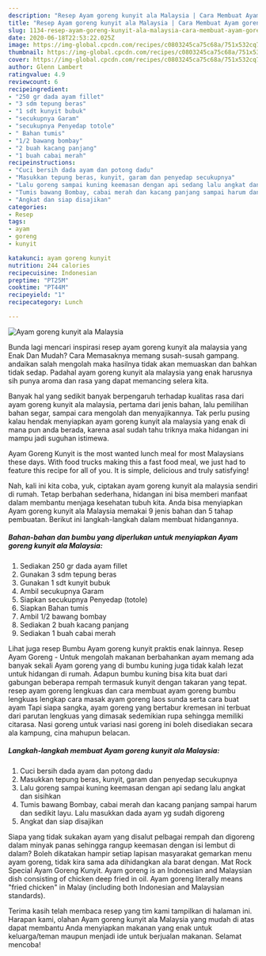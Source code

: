 ```yaml
---
description: "Resep Ayam goreng kunyit ala Malaysia | Cara Membuat Ayam goreng kunyit ala Malaysia Yang Bisa Manjain Lidah"
title: "Resep Ayam goreng kunyit ala Malaysia | Cara Membuat Ayam goreng kunyit ala Malaysia Yang Bisa Manjain Lidah"
slug: 1134-resep-ayam-goreng-kunyit-ala-malaysia-cara-membuat-ayam-goreng-kunyit-ala-malaysia-yang-bisa-manjain-lidah
date: 2020-06-18T22:53:22.025Z
image: https://img-global.cpcdn.com/recipes/c0803245ca75c68a/751x532cq70/ayam-goreng-kunyit-ala-malaysia-foto-resep-utama.jpg
thumbnail: https://img-global.cpcdn.com/recipes/c0803245ca75c68a/751x532cq70/ayam-goreng-kunyit-ala-malaysia-foto-resep-utama.jpg
cover: https://img-global.cpcdn.com/recipes/c0803245ca75c68a/751x532cq70/ayam-goreng-kunyit-ala-malaysia-foto-resep-utama.jpg
author: Glenn Lambert
ratingvalue: 4.9
reviewcount: 6
recipeingredient:
- "250 gr dada ayam fillet"
- "3 sdm tepung beras"
- "1 sdt kunyit bubuk"
- "secukupnya Garam"
- "secukupnya Penyedap totole"
- " Bahan tumis"
- "1/2 bawang bombay"
- "2 buah kacang panjang"
- "1 buah cabai merah"
recipeinstructions:
- "Cuci bersih dada ayam dan potong dadu"
- "Masukkan tepung beras, kunyit, garam dan penyedap secukupnya"
- "Lalu goreng sampai kuning keemasan dengan api sedang lalu angkat dan sisihkan"
- "Tumis bawang Bombay, cabai merah dan kacang panjang sampai harum dan sedikit layu. Lalu masukkan dada ayam yg sudah digoreng"
- "Angkat dan siap disajikan"
categories:
- Resep
tags:
- ayam
- goreng
- kunyit

katakunci: ayam goreng kunyit 
nutrition: 244 calories
recipecuisine: Indonesian
preptime: "PT25M"
cooktime: "PT44M"
recipeyield: "1"
recipecategory: Lunch

---
```



![Ayam goreng kunyit ala Malaysia](https://img-global.cpcdn.com/recipes/c0803245ca75c68a/751x532cq70/ayam-goreng-kunyit-ala-malaysia-foto-resep-utama.jpg)

Bunda lagi mencari inspirasi resep ayam goreng kunyit ala malaysia yang Enak Dan Mudah? Cara Memasaknya memang susah-susah gampang. andaikan salah mengolah maka hasilnya tidak akan memuaskan dan bahkan tidak sedap. Padahal ayam goreng kunyit ala malaysia yang enak harusnya sih punya aroma dan rasa yang dapat memancing selera kita.

Banyak hal yang sedikit banyak berpengaruh terhadap kualitas rasa dari ayam goreng kunyit ala malaysia, pertama dari jenis bahan, lalu pemilihan bahan segar, sampai cara mengolah dan menyajikannya. Tak perlu pusing kalau hendak menyiapkan ayam goreng kunyit ala malaysia yang enak di mana pun anda berada, karena asal sudah tahu triknya maka hidangan ini mampu jadi suguhan istimewa.

Ayam Goreng Kunyit is the most wanted lunch meal for most Malaysians these days. With food trucks making this a fast food meal, we just had to feature this recipe for all of you. It is simple, delicious and truly satisfying!


Nah, kali ini kita coba, yuk, ciptakan ayam goreng kunyit ala malaysia sendiri di rumah. Tetap berbahan sederhana, hidangan ini bisa memberi manfaat dalam membantu menjaga kesehatan tubuh kita. Anda bisa menyiapkan Ayam goreng kunyit ala Malaysia memakai 9 jenis bahan dan 5 tahap pembuatan. Berikut ini langkah-langkah dalam membuat hidangannya.

<!--inarticleads1-->

##### Bahan-bahan dan bumbu yang diperlukan untuk menyiapkan Ayam goreng kunyit ala Malaysia:

1. Sediakan 250 gr dada ayam fillet
1. Gunakan 3 sdm tepung beras
1. Gunakan 1 sdt kunyit bubuk
1. Ambil secukupnya Garam
1. Siapkan secukupnya Penyedap (totole)
1. Siapkan  Bahan tumis
1. Ambil 1/2 bawang bombay
1. Sediakan 2 buah kacang panjang
1. Sediakan 1 buah cabai merah


Lihat juga resep Bumbu Ayam goreng kunyit praktis enak lainnya. Resep Ayam Goreng - Untuk mengolah makanan berbahankan ayam memang ada banyak sekali Ayam goreng yang di bumbu kuning juga tidak kalah lezat untuk hidangan di rumah. Adapun bumbu kuning bisa kita buat dari gabungan beberapa rempah termasuk kunyit dengan takaran yang tepat. resep ayam goreng lengkuas dan cara membuat ayam goreng bumbu lengkuas lengkap cara masak ayam goreng laos sunda serta cara buat ayam Tapi siapa sangka, ayam goreng yang bertabur kremesan ini terbuat dari parutan lengkuas yang dimasak sedemikian rupa sehingga memiliki citarasa. Nasi goreng untuk variasi nasi goreng ini boleh disediakan secara ala kampung, cina mahupun belacan. 

<!--inarticleads2-->

##### Langkah-langkah membuat Ayam goreng kunyit ala Malaysia:

1. Cuci bersih dada ayam dan potong dadu
1. Masukkan tepung beras, kunyit, garam dan penyedap secukupnya
1. Lalu goreng sampai kuning keemasan dengan api sedang lalu angkat dan sisihkan
1. Tumis bawang Bombay, cabai merah dan kacang panjang sampai harum dan sedikit layu. Lalu masukkan dada ayam yg sudah digoreng
1. Angkat dan siap disajikan


Siapa yang tidak sukakan ayam yang disalut pelbagai rempah dan digoreng dalam minyak panas sehingga rangup keemasan dengan isi lembut di dalam? Boleh dikatakan hampir setiap lapisan masyarakat gemarkan menu ayam goreng, tidak kira sama ada dihidangkan ala barat dengan. Mat Rock Special Ayam Goreng Kunyit. Ayam goreng is an Indonesian and Malaysian dish consisting of chicken deep fried in oil. Ayam goreng literally means &#34;fried chicken&#34; in Malay (including both Indonesian and Malaysian standards). 

Terima kasih telah membaca resep yang tim kami tampilkan di halaman ini. Harapan kami, olahan Ayam goreng kunyit ala Malaysia yang mudah di atas dapat membantu Anda menyiapkan makanan yang enak untuk keluarga/teman maupun menjadi ide untuk berjualan makanan. Selamat mencoba!
